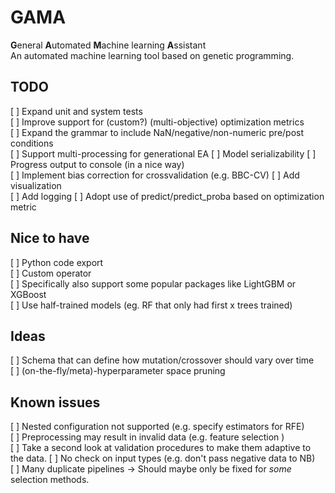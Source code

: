 # GAMA
**G**eneral **A**utomated **M**achine learning **A**ssistant  
An automated machine learning tool based on genetic programming.
	
## TODO
[ ] Expand unit and system tests  
[ ] Improve support for (custom?) (multi-objective) optimization metrics  
[ ] Expand the grammar to include NaN/negative/non-numeric pre/post conditions  
[ ] Support multi-processing for generational EA
[ ] Model serializability
[ ] Progress output to console (in a nice way)  
[ ] Implement bias correction for crossvalidation (e.g. BBC-CV)
[ ] Add visualization  
[ ] Add logging
[ ] Adopt use of predict/predict_proba based on optimization metric

## Nice to have
[ ] Python code export  
[ ] Custom operator  
	[ ] Specifically also support some popular packages like LightGBM or XGBoost  
[ ] Use half-trained models (eg. RF that only had first x trees trained)  

## Ideas
[ ] Schema that can define how mutation/crossover should vary over time  
[ ] (on-the-fly/meta)-hyperparameter space pruning  

## Known issues
[ ] Nested configuration not supported (e.g. specify estimators for RFE)  
[ ] Preprocessing may result in invalid data (e.g. feature selection )  
[ ] Take a second look at validation procedures to make them adaptive to the data.
[ ] No check on input types (e.g. don't pass negative data to NB)       
[ ] Many duplicate pipelines -> Should maybe only be fixed for *some* selection methods.  
